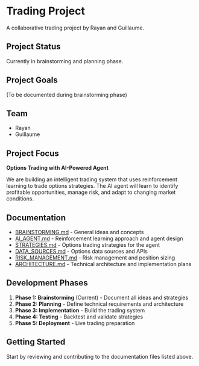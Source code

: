 # Trading Project

A collaborative trading project by Rayan and Guillaume.

## Project Status
Currently in brainstorming and planning phase.

## Project Goals
(To be documented during brainstorming phase)

## Team
- Rayan
- Guillaume

## Project Focus
**Options Trading with AI-Powered Agent**

We are building an intelligent trading system that uses reinforcement learning to trade options strategies. The AI agent will learn to identify profitable opportunities, manage risk, and adapt to changing market conditions.

## Documentation
- [BRAINSTORMING.md](BRAINSTORMING.md) - General ideas and concepts
- [AI_AGENT.md](AI_AGENT.md) - Reinforcement learning approach and agent design
- [STRATEGIES.md](STRATEGIES.md) - Options trading strategies for the agent
- [DATA_SOURCES.md](DATA_SOURCES.md) - Options data sources and APIs
- [RISK_MANAGEMENT.md](RISK_MANAGEMENT.md) - Risk management and position sizing
- [ARCHITECTURE.md](ARCHITECTURE.md) - Technical architecture and implementation plans

## Development Phases
1. **Phase 1: Brainstorming** (Current) - Document all ideas and strategies
2. **Phase 2: Planning** - Define technical requirements and architecture
3. **Phase 3: Implementation** - Build the trading system
4. **Phase 4: Testing** - Backtest and validate strategies
5. **Phase 5: Deployment** - Live trading preparation

## Getting Started
Start by reviewing and contributing to the documentation files listed above.

